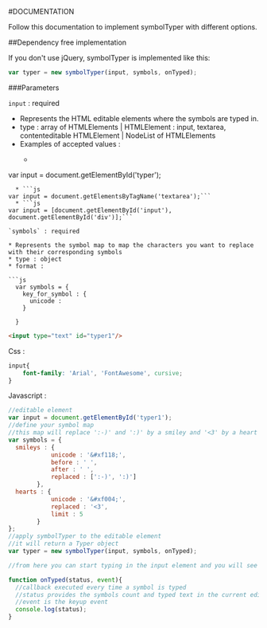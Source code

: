 #DOCUMENTATION

Follow this documentation to implement symbolTyper with different options.

##Dependency free implementation

If you don't use jQuery, symbolTyper is implemented like this:
```js 
var typer = new symbolTyper(input, symbols, onTyped);
```

###Parameters

`input` : required

* Represents the HTML editable elements where the symbols are typed in.
* type : array of HTMLElements | HTMLElement : input, textarea, contenteditable HTMLElement | NodeList of HTMLElements
* Examples of accepted values :
  * ```js 
var input = document.getElementById('typer');
```
  * ```js 
var input = document.getElementsByTagName('textarea');```
  * ```js 
var input = [document.getElementById('input'), document.getElementById('div')];```

`symbols` : required

* Represents the symbol map to map the characters you want to replace with their corresponding symbols
* type : object
* format : 

```js
  var symbols = {
    key_for_symbol : {
      unicode :
    }
  
  }
```


```html
<input type="text" id="typer1"/>
```

Css : 

```css
input{
	font-family: 'Arial', 'FontAwesome', cursive;
}
```
Javascript :

```js
//editable element
var input = document.getElementById('typer1');
//define your symbol map
//this map will replace ':-)' and ':)' by a smiley and '<3' by a heart
var symbols = {
  smileys : {
            unicode : '&#xf118;',
            before : ' ',
            after : ' ',
            replaced : [':-)', ':)']
        },
  hearts : {
            unicode : '&#xf004;',
            replaced : '<3',
            limit : 5
        }
};
//apply symbolTyper to the editable element
//it will return a Typer object
var typer = new symbolTyper(input, symbols, onTyped);

//from here you can start typing in the input element and you will see symbols appear

function onTyped(status, event){
  //callback executed every time a symbol is typed
  //status provides the symbols count and typed text in the current editable element
  //event is the keyup event
  console.log(status);
}

```

